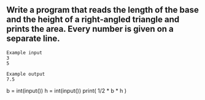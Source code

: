 ## Write a program that reads the length of the base and the height of a right-angled triangle and prints the area. Every number is given on a separate line.

```
Example input
3
5

Example output
7.5
```

b = int(input())
h = int(input())
print( 1/2 * b * h )

